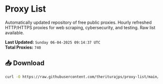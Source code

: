 # Proxy List

Automatically updated repository of free public proxies. Hourly refreshed HTTP/HTTPS proxies for web scraping, cybersecurity, and testing. Raw list available.

**Last Updated:** `Sunday 06-04-2025 09:14:37 UTC`  
**Total Proxies:** `740`

## 📥 Download
```bash
curl -O https://raw.githubusercontent.com/theriturajps/proxy-list/main/proxies.txt
